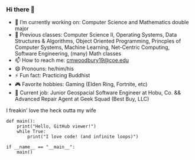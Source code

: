 ### Hi there 👋
- 🔭 I’m currently working on: Computer Science and Mathematics double major
- 🌱 Previous classes: Computer Science II, Operating Systems, Data Structures & Algorithms, Object Oriented Programming, Princples of Computer Systems, Machine Learning, Net-Centric Computing, Software Engineering, (many) Math classes
- 📫 How to reach me: cmwoodbury19@coe.edu
- 😄 Pronouns: he/him/his
- ⚡ Fun fact: Practicing Buddhist
- 🎮 Favorite hobbies: Gaming (Elden Ring, Fortnite, etc)
- 🏢 Current job: Junior Geospacial Software Engineer at Hobu, Co. && Advanced Repair Agent at Geek Squad (Best Buy, LLC)

I freakin' love the heck outta my wife

    def main():
        print("Hello, GitHub viewer!")
        while True:
            print("I love code! (and infinite loops)")
            
    if __name__ == "__main__":
        main()
<!--
**TheMrCam/themrcam** is a ✨ _special_ ✨ repository because its `README.md` (this file) appears on your GitHub profile.

Here are some ideas to get you started:

- 🔭 I’m currently working on ...
- 🌱 I’m currently learning ...
- 👯 I’m looking to collaborate on ...
- 🤔 I’m looking for help with ...
- 💬 Ask me about ...
- 📫 How to reach me: ...
- 😄 Pronouns: ...
- ⚡ Fun fact: ...
-->
